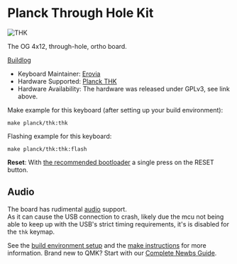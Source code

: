 # Planck Through Hole Kit

![THK](https://i.imgur.com/Fj8X0TDl.jpg)

The OG 4x12, through-hole, ortho board.

[Buildlog](https://erovia.github.io/posts/thk/)

* Keyboard Maintainer: [Erovia](https://github.com/Erovia)
* Hardware Supported: [Planck THK](https://github.com/olkb/planck_thk)
* Hardware Availability: The hardware was released under GPLv3, see link above.

Make example for this keyboard (after setting up your build environment):

    make planck/thk:thk

Flashing example for this keyboard:

    make planck/thk:thk:flash

**Reset**: With [the recommended bootloader](https://github.com/Erovia/planck_thk_usbasploader) a single press on the RESET button.

## Audio

The board has rudimental [audio](https://docs.qmk.fm/#/feature_audio) support.  
As it can cause the USB connection to crash, likely due the mcu not being able to keep up with the USB's strict timing requirements, it's is disabled for the `thk` keymap.

See the [build environment setup](https://docs.qmk.fm/#/getting_started_build_tools) and the [make instructions](https://docs.qmk.fm/#/getting_started_make_guide) for more information. Brand new to QMK? Start with our [Complete Newbs Guide](https://docs.qmk.fm/#/newbs).

